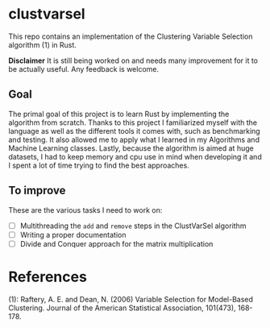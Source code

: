 # clustvarsel
This repo contains an implementation of the Clustering Variable Selection algorithm (1) in Rust.

**Disclaimer** It is still being worked on and needs many improvement for it to be actually useful. Any feedback is welcome.
## Goal
The primal goal of this project is to learn Rust by implementing the algorithm from scratch. 
Thanks to this project I familiarized myself with the language as well as the different tools it comes with, such as benchmarking and testing. 
It also allowed me to apply what I learned in my Algorithms and Machine Learning classes. Lastly, because the algorithm is aimed at huge datasets, 
I had to keep memory and cpu use in mind when developing it and I spent a lot of time trying to find the best approaches.

## To improve
These are the various tasks I need to work on:
- [ ] Multithreading the `add` and `remove` steps in the ClustVarSel algorithm
- [ ] Writing a proper documentation
- [ ] Divide and Conquer approach for the matrix multiplication

# References
(1): Raftery, A. E. and Dean, N. (2006) Variable Selection for Model-Based Clustering. Journal of the American Statistical Association, 101(473), 168-178.
